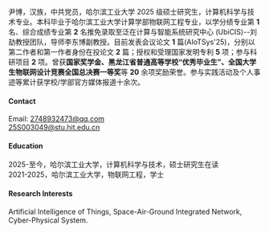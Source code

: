 

尹博，汉族，中共党员，哈尔滨工业大学 2025 级硕士研究生，计算机科学与技术专业。本科毕业于哈尔滨工业大学计算学部物联网工程专业，以学分绩专业第 <strong>1</strong> 名、综合成绩专业第 <strong>2</strong> 名推免录取至泛在计算与智能系统研究中心 (UbiCIS)--刘劼教授团队，导师李东博副教授。目前发表会议论文 <strong>1</strong> 篇(AIoTSys'25)，分别以第二作者和第一作者身份在投论文 <strong>2</strong> 篇；授权和受理国家发明专利 <strong>5</strong> 项；参与科研项目 <strong>2</strong> 项。曾获<strong>国家奖学金、黑龙江省普通高等学校“优秀毕业生”、全国大学生物联网设计竞赛全国总决赛一等奖</strong>等 <strong>20</strong> 余项奖励荣誉。参与实践活动及个人事迹等累计获学校/学部官方媒体报道十余次。

#### Contact

Email: 2748932473@qq.com\
25S003049@stu.hit.edu.cn

#### Education
2025-至今，哈尔滨工业大学，计算机科学与技术，硕士研究生在读\
2021-2025，哈尔滨工业大学，物联网工程，学士

#### Research Interests
Artificial Intelligence of Things, Space-Air-Ground Integrated Network, Cyber-Physical System.

